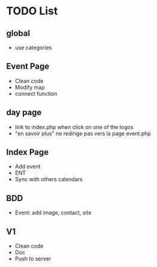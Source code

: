 # TODO List

## global
+ use categories

## Event Page

+ Clean code
+ Modify map
+ connect function

## day page
+ link to index.php when click on one of the logos
+ "en savoir plus" ne redirige pas vers la page event.php

## Index Page

+ Add event
+ ENT
+ Sync with others calendars

## BDD

+ Event: add image, contact, site

## V1

+ Clean code
+ Doc
+ Push to server

